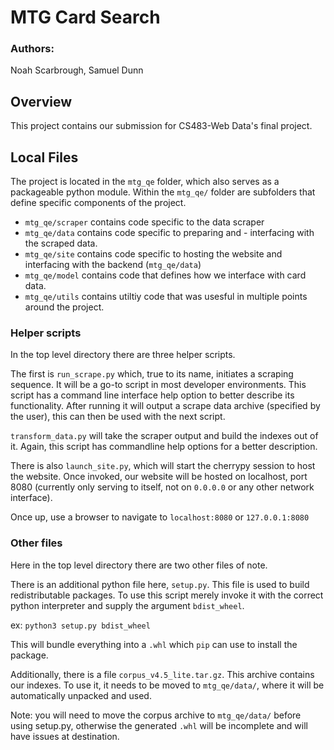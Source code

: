 # MTG Card Search
### Authors:
Noah Scarbrough, Samuel Dunn


## Overview
This project contains our submission for CS483-Web Data's final project.

## Local Files
The project is located in the `mtg_qe` folder, which also serves as a packageable python module.
Within the `mtg_qe/` folder are subfolders that define specific components of the project.

- `mtg_qe/scraper` contains code specific to the data scraper
- `mtg_qe/data` contains code specific to preparing and - interfacing with the scraped data.
- `mtg_qe/site` contains code specific to hosting the website and interfacing with the backend (`mtg_qe/data`)
- `mtg_qe/model` contains code that defines how we interface with card data.
- `mtg_qe/utils` contains utiltiy code that was usesful in multiple points around the project.

### Helper scripts

In the top level directory there are three helper scripts.

The first is `run_scrape.py` which, true to its name, initiates a scraping sequence. It will be a go-to script in most developer environments.
This script has a command line interface help option to better describe its functionality.
After running it will output a scrape data archive (specified by the user), this can then be used with the next script.

`transform_data.py` will take the scraper output and build the indexes out of it.
Again, this script has commandline help options for a better description.

There is also `launch_site.py`, which will start the cherrypy session to host the website.
Once invoked, our website will be hosted on localhost, port 8080 (currently only serving to itself, not on `0.0.0.0` or any other network interface).

Once up, use a browser to navigate to `localhost:8080` or `127.0.0.1:8080`

### Other files
Here in the top level directory there are two other files of note.

There is an additional python file here, `setup.py`.
This file is used to build redistributable packages.
To use this script merely invoke it with the correct python interpreter and supply the argument `bdist_wheel`.

ex: `python3 setup.py bdist_wheel`

This will bundle everything into a `.whl` which `pip` can use to install the package.

Additionally, there is a file `corpus_v4.5_lite.tar.gz`.
This archive contains our indexes. To use it, it needs to be moved to `mtg_qe/data/`, where it will be automatically unpacked and used.

Note: you will need to move the corpus archive to `mtg_qe/data/` before using setup.py, otherwise the generated `.whl` will be incomplete and will have issues at destination.
